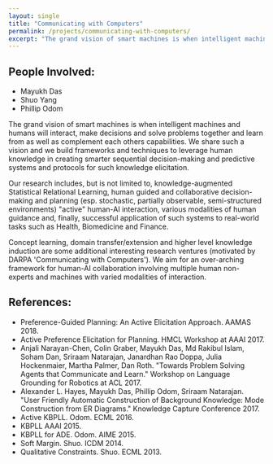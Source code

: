 ```yaml
---
layout: single
title: "Communicating with Computers"
permalink: /projects/communicating-with-computers/
excerpt: "The grand vision of smart machines is when intelligent machines and humans will interact, make decisions and solve problems together and learn from as well as complement each others capabilities."
---
```


## People Involved:

* Mayukh Das
* Shuo Yang
* Phillip Odom

The grand vision of smart machines is when intelligent machines and humans will interact, make decisions and solve problems together and learn from as well as complement each others capabilities. We share such a vision and we build frameworks and techniques to leverage human knowledge in creating smarter sequential decision-making and predictive systems and protocols for such knowledge elicitation.

Our research includes, but is not limited to, knowledge-augmented Statistical Relational Learning, human guided and collaborative decision-making and planning (esp. stochastic, partially observable, semi-structured environments) "active" human-AI interaction, various modalities of human guidance and, finally, successful application of such systems to real-world tasks such as Health, Biomedicine and Finance.

Concept learning, domain transfer/extension and higher level knowledge induction are some additional interesting research ventures (motivated by DARPA 'Communicating with Computers'). We aim for an over-arching framework for human-AI collaboration involving multiple human non-experts and machines with varied modalities of interaction.

## References:

* Preference-Guided Planning: An Active Elicitation Approach. AAMAS 2018.
* Active Preference Elicitation for Planning. HMCL Workshop at AAAI 2017.
* Anjali Narayan-Chen, Colin Graber, Mayukh Das, Md Rakibul Islam, Soham Dan, Sriraam Natarajan, Janardhan Rao Doppa, Julia Hockenmaier, Martha Palmer, Dan Roth. "Towards Problem Solving Agents that Communicate and Learn." Workshop on Language Grounding for Robotics at ACL 2017.
* Alexander L. Hayes, Mayukh Das, Phillip Odom, Sriraam Natarajan. "User Friendly Automatic Construction of Background Knowledge: Mode Construction from ER Diagrams." Knowledge Capture Conference 2017.
* Active KBPLL. Odom. ECML 2016.
* KBPLL AAAI 2015.
* KBPLL for ADE. Odom. AIME 2015.
* Soft Margin. Shuo. ICDM 2014.
* Qualitative Constraints. Shuo. ECML 2013.
